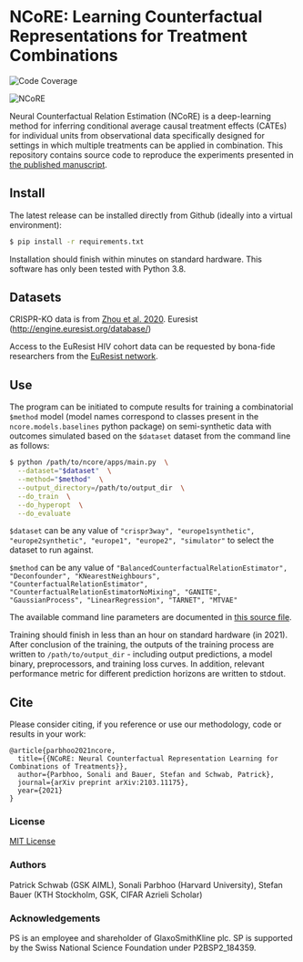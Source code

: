 # NCoRE: Learning Counterfactual Representations for Treatment Combinations

![Code Coverage](https://img.shields.io/badge/Python-3.8-blue)

![NCoRE](http://schwabpatrick.com/img/ncore.png)

Neural Counterfactual Relation Estimation (NCoRE) is a deep-learning method for inferring conditional average
causal treatment effects (CATEs) for individual units from observational data specifically designed for settings in
which multiple treatments can be applied in combination. This repository contains source code to reproduce the 
experiments presented in [the published manuscript](https://arxiv.org/abs/2103.11175).

## Install

The latest release can be installed directly from Github (ideally into a virtual environment):

```bash
$ pip install -r requirements.txt
```

Installation should finish within minutes on standard hardware. This software has only been tested with Python 3.8.

## Datasets

CRISPR-KO data is from [Zhou et al. 2020](https://www.sciencedirect.com/science/article/pii/S2211124720310056).
Euresist (http://engine.euresist.org/database/)

Access to the EuResist HIV cohort data can be requested by bona-fide researchers
from the [EuResist network](https://www.euresist.org/).

## Use

The program can be initiated to compute results for training a combinatorial `$method` model (model names correspond to classes present in the `ncore.models.baselines` python package) on semi-synthetic data with outcomes simulated based on the `$dataset` dataset from the command line as follows:

```bash
$ python /path/to/ncore/apps/main.py  \
  --dataset="$dataset"  \
  --method="$method"  \
  --output_directory=/path/to/output_dir  \
  --do_train  \
  --do_hyperopt  \
  --do_evaluate
```

`$dataset` can be any value of `"crispr3way", "europe1synthetic", "europe2synthetic", "europe1", "europe2", "simulator"` 
to select the dataset to run against.

`$method` can be any value of `"BalancedCounterfactualRelationEstimator", "Deconfounder", "KNearestNeighbours", "CounterfactualRelationEstimator", "CounterfactualRelationEstimatorNoMixing", "GANITE", "GaussianProcess", "LinearRegression", "TARNET", "MTVAE"`

The available command line parameters are documented in [this source file](ncore/apps/parameters.py).

Training should finish in less than an hour on standard hardware (in 2021). 
After conclusion of the training, the outputs of the training process are written to `/path/to/output_dir` - 
including output predictions, a model binary, preprocessors, and training loss curves. 
In addition, relevant performance metric for different prediction horizons are written to stdout.

## Cite

Please consider citing, if you reference or use our methodology, code or results in your work:

    @article{parbhoo2021ncore,
      title={{NCoRE: Neural Counterfactual Representation Learning for Combinations of Treatments}},
      author={Parbhoo, Sonali and Bauer, Stefan and Schwab, Patrick},
      journal={arXiv preprint arXiv:2103.11175},
      year={2021}
    }

### License

[MIT License](LICENSE.txt)

### Authors

Patrick Schwab (GSK AIML), Sonali Parbhoo (Harvard University), Stefan Bauer (KTH Stockholm, GSK, CIFAR Azrieli Scholar) 

### Acknowledgements

PS is an employee and shareholder of GlaxoSmithKline plc. SP is supported by the Swiss National Science Foundation under P2BSP2_184359.
